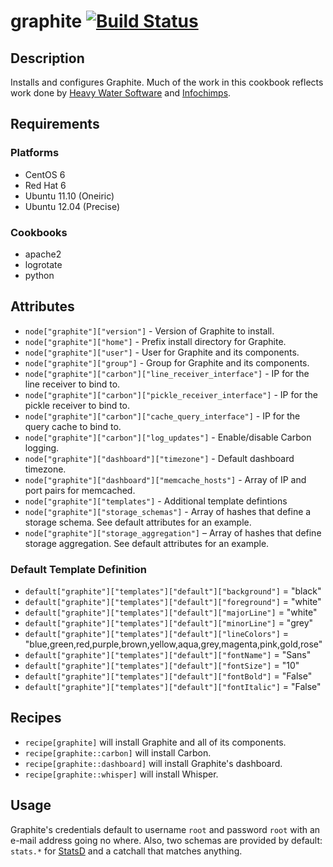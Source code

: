 # graphite [![Build Status](https://secure.travis-ci.org/hectcastro/chef-graphite.png?branch=master)](http://travis-ci.org/hectcastro/chef-graphite)

## Description

Installs and configures Graphite.  Much of the work in this cookbook reflects
work done by [Heavy Water Software](https://github.com/heavywater/chef-graphite)
and [Infochimps](https://github.com/infochimps-labs/ironfan-pantry/blob/master/cookbooks/graphite).

## Requirements

### Platforms

* CentOS 6
* Red Hat 6
* Ubuntu 11.10 (Oneiric)
* Ubuntu 12.04 (Precise)

### Cookbooks

* apache2
* logrotate
* python

## Attributes

* `node["graphite"]["version"]` - Version of Graphite to install.
* `node["graphite"]["home"]` - Prefix install directory for Graphite.
* `node["graphite"]["user"]` - User for Graphite and its components.
* `node["graphite"]["group"]` - Group for Graphite and its components.
* `node["graphite"]["carbon"]["line_receiver_interface"]` - IP for the line
  receiver to bind to.
* `node["graphite"]["carbon"]["pickle_receiver_interface"]` - IP for the pickle
  receiver to bind to.
* `node["graphite"]["carbon"]["cache_query_interface"]` - IP for the query
  cache to bind to.
* `node["graphite"]["carbon"]["log_updates"]` - Enable/disable Carbon logging.
* `node["graphite"]["dashboard"]["timezone"]` - Default dashboard timezone.
* `node["graphite"]["dashboard"]["memcache_hosts"]` - Array of IP and port pairs
  for memcached.
* `node["graphite"]["templates"]` - Additional template defintions
* `node["graphite"]["storage_schemas"]` - Array of hashes that define a storage
  schema.  See default attributes for an example.
* `node["graphite"]["storage_aggregation"]` – Array of hashes that define
  storage aggregation.  See default attributes for an example.

### Default Template Definition

* `default["graphite"]["templates"]["default"]["background"]`   = "black"
* `default["graphite"]["templates"]["default"]["foreground"]`   = "white"
* `default["graphite"]["templates"]["default"]["majorLine"]`    = "white"
* `default["graphite"]["templates"]["default"]["minorLine"]`    = "grey"
* `default["graphite"]["templates"]["default"]["lineColors"]`   = "blue,green,red,purple,brown,yellow,aqua,grey,magenta,pink,gold,rose"
* `default["graphite"]["templates"]["default"]["fontName"]`     = "Sans"
* `default["graphite"]["templates"]["default"]["fontSize"]`     = "10"
* `default["graphite"]["templates"]["default"]["fontBold"]`     = "False"
* `default["graphite"]["templates"]["default"]["fontItalic"]`   = "False"

## Recipes

* `recipe[graphite]` will install Graphite and all of its components.
* `recipe[graphite::carbon]` will install Carbon.
* `recipe[graphite::dashboard]` will install Graphite's dashboard.
* `recipe[graphite::whisper]` will install Whisper.

## Usage

Graphite's credentials default to username `root` and password `root` with an
e-mail address going no where.  Also, two schemas are provided by default:
`stats.*` for [StatsD](https://github.com/etsy/statsd) and a catchall that
matches anything.
